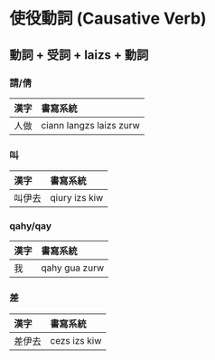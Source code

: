 # 使役動詞 (Causative Verb)

## 動詞 + 受詞 + laizs + 動詞

### 請/倩

| 漢字 | 書寫系統 |
| :--- | :--- |
| 人做 | ciann langzs laizs zurw |

### 叫

| 漢字 | 書寫系統 |
| :--- | :--- |
| 叫伊去 | qiury izs kiw |

### qahy/qay

| 漢字 | 書寫系統 |
| :--- | :--- |
| 我 | qahy gua zurw |

### 差

| 漢字 | 書寫系統 |
| :--- | :--- |
| 差伊去 | cezs izs kiw |
